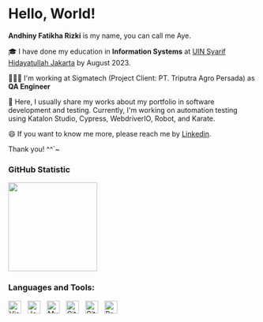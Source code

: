 # Hello, World!

**Andhiny Fatikha Rizki** is my name, you can call me Aye.

🎓 I have done my education in **Information Systems** at [UIN Syarif Hidayatullah Jakarta](https://www.uinjkt.ac.id/) by August 2023.

👩🏻‍💻 I'm working at Sigmatech (Project Client: PT. Triputra Agro Persada) as **QA Engineer** 

🌱 Here, I usually share my works about my portfolio in software development and testing. Currently, I'm working on automation testing using Katalon Studio, Cypress, WebdriverIO, Robot, and Karate.

😄 If you want to know me more, please reach me by [Linkedin](https://www.linkedin.com/in/andhiny-fatikha/).

Thank you! ^^`~

### GitHub Statistic
<p align="left">
<a href="https://github.com/cyubimanyo">
  <img height="180em" src="https://github-readme-stats-eight-theta.vercel.app/api?username=cyubimanyo&show_icons=true&theme=algolia&include_all_commits=true&count_private=true"/>
<!--   <img height="180em" src="https://github-readme-stats-eight-theta.vercel.app/api/top-langs/?username=cyubimanyo&layout=compact&langs_count=8&theme=algolia"/> -->
</a>
</p>

### Languages and Tools:

<img align="left" alt="Visual Studio Code" width="26px" src="https://cdn.jsdelivr.net/gh/devicons/devicon/icons/vscode/vscode-original.svg" style="padding-right:10px;" />

<img align="left" alt="JavaScript" width="26px" src="https://cdn.jsdelivr.net/gh/devicons/devicon/icons/javascript/javascript-original.svg" style="padding-right:10px;" />

<img align="left" alt="MySQL" width="26px" src="https://cdn.jsdelivr.net/gh/devicons/devicon/icons/mysql/mysql-original.svg" style="padding-right:10px;" />

<img align="left" alt="Git" width="26px" src="https://cdn.jsdelivr.net/gh/devicons/devicon/icons/git/git-original.svg" style="padding-right:10px;" />

<img align="left" alt="GitHub" width="26px" src="https://user-images.githubusercontent.com/3369400/139447912-e0f43f33-6d9f-45f8-be46-2df5bbc91289.png" style="padding-right:10px;" />

<img align="left" alt="Postman" width="26px" src="https://seeklogo.com/images/P/postman-logo-0087CA0D15-seeklogo.com.png" style="padding-right:10px;" />
